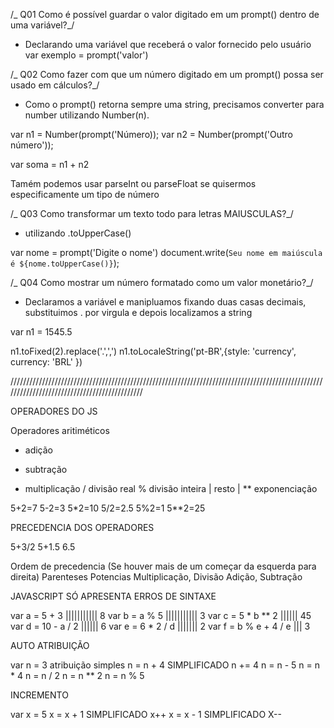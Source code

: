 /_ Q01
Como é possível guardar o valor digitado em um prompt() dentro de uma variável?_/

- Declarando uma variável que receberá o valor fornecido pelo usuário
  var exemplo = prompt('valor')

/_ Q02
Como fazer com que um número digitado em um prompt() possa ser usado em cálculos?_/

- Como o prompt() retorna sempre uma string, precisamos converter para number utilizando Number(n).

var n1 = Number(prompt('Número));
var n2 = Number(prompt('Outro número'));

var soma = n1 + n2

Tamém podemos usar parseInt ou parseFloat se quisermos especificamente um tipo de número

/_ Q03
Como transformar um texto todo para letras MAIUSCULAS?_/

- utilizando .toUpperCase()

var nome = prompt('Digite o nome')
document.write(`Seu nome em maiúscula é ${nome.toUpperCase()}`);

/_ Q04
Como mostrar um número formatado como um valor monetário?_/

- Declaramos a variável e manipluamos fixando duas casas decimais, substituimos . por virgula e depois localizamos a string

var n1 = 1545.5

n1.toFixed(2).replace('.',',')
n1.toLocaleString('pt-BR',{style: 'currency', currency: 'BRL'
})

/////////////////////////////////////////////////////////////////////////////////////////////////////////////////////////////////////////////

OPERADORES DO JS

Operadores aritiméticos

+ adição
* subtração
- multiplicação
  / divisão real
  % divisão inteira | resto |
  ** exponenciação

5+2=7
5-2=3
5\*2=10
5/2=2.5
5%2=1
5\*\*2=25

PRECEDENCIA DOS OPERADORES

5+3/2
5+1.5
6.5

Ordem de precedencia (Se houver mais de um começar da esquerda para direita)
Parenteses
Potencias
Multiplicação, Divisão
Adição, Subtração

JAVASCRIPT SÓ APRESENTA ERROS DE SINTAXE

var a = 5 + 3 ||||||||||| 8
var b = a % 5 ||||||||||| 3
var c = 5 * b ** 2 |||||| 45
var d = 10 - a / 2 |||||| 6
var e = 6 * 2 / d ||||||| 2
var f = b % e + 4 / e ||| 3

AUTO ATRIBUIÇÃO

var n = 3 atribuição simples
n = n + 4 SIMPLIFICADO n += 4
n = n - 5
n = n * 4
n = n / 2
n = n ** 2
n = n % 5

INCREMENTO

var x = 5
x = x + 1 SIMPLIFICADO x++
x = x - 1 SIMPLIFICADO X--

